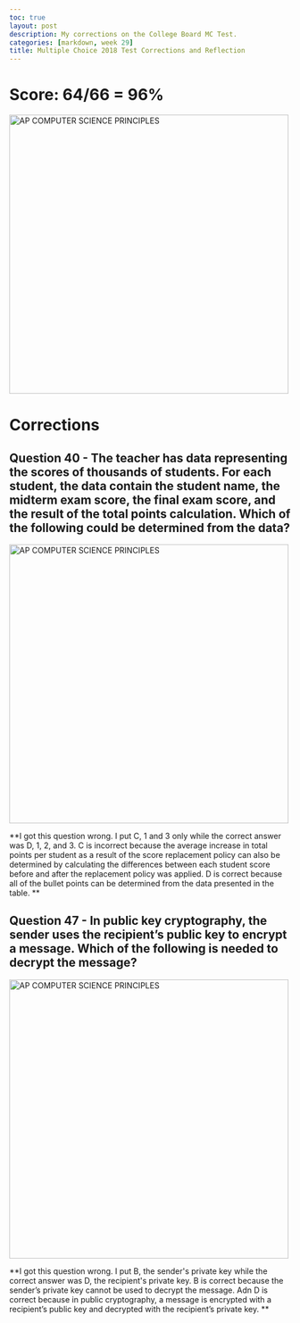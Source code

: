 ```yaml
---
toc: true
layout: post
description: My corrections on the College Board MC Test.  
categories: [markdown, week 29]
title: Multiple Choice 2018 Test Corrections and Reflection
--- 
```

# Score: 64/66 = 96%
<img src="{{site.baseurl}}/images/aw.png" alt="AP COMPUTER SCIENCE PRINCIPLES" width="500" height="500"> 

# Corrections 
## Question 40 - The teacher has data representing the scores of thousands of students. For each student, the data contain the student name, the midterm exam score, the final exam score, and the result of the total points calculation. Which of the following could be determined from the data?

<img src="{{site.baseurl}}/images/aw1.png" alt="AP COMPUTER SCIENCE PRINCIPLES" width="500" height="500"> 

**I got this question wrong. I put C, 1 and 3 only while the correct answer was D, 1, 2, and 3. C is incorrect because the average increase in total points per student as a result of the score replacement policy can also be determined by calculating the differences between each student score before and after the replacement policy was applied. D is correct because all of the bullet points can be determined from the data presented in the table. 
**

## Question 47 - In public key cryptography, the sender uses the recipient’s public key to encrypt a message. Which of the following is needed to decrypt the message?

<img src="{{site.baseurl}}/images/aw2.png" alt="AP COMPUTER SCIENCE PRINCIPLES" width="500" height="500"> 

**I got this question wrong. I put B, the sender's private key while the correct answer was D, the recipient's private key. B is correct because the sender’s private key cannot be used to decrypt the message. Adn D is correct because in public cryptography, a message is encrypted with a recipient’s public key and decrypted with the recipient’s private key.
**